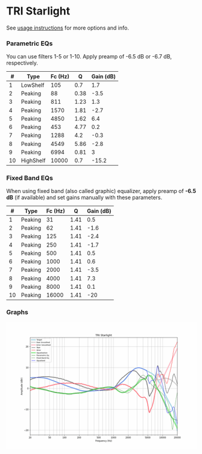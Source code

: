 # TRI Starlight
See [usage instructions](https://github.com/jaakkopasanen/AutoEq#usage) for more options and info.

### Parametric EQs
You can use filters 1-5 or 1-10. Apply preamp of -6.5 dB or -6.7 dB, respectively.

|   # | Type      |   Fc (Hz) |    Q |   Gain (dB) |
|-----|-----------|-----------|------|-------------|
|   1 | LowShelf  |       105 | 0.7  |         1.7 |
|   2 | Peaking   |        88 | 0.38 |        -3.5 |
|   3 | Peaking   |       811 | 1.23 |         1.3 |
|   4 | Peaking   |      1570 | 1.81 |        -2.7 |
|   5 | Peaking   |      4850 | 1.62 |         6.4 |
|   6 | Peaking   |       453 | 4.77 |         0.2 |
|   7 | Peaking   |      1288 | 4.2  |        -0.3 |
|   8 | Peaking   |      4549 | 5.86 |        -2.8 |
|   9 | Peaking   |      6994 | 0.81 |         3   |
|  10 | HighShelf |     10000 | 0.7  |       -15.2 |

### Fixed Band EQs
When using fixed band (also called graphic) equalizer, apply preamp of **-6.5 dB** (if available) and set gains manually with these parameters.

|   # | Type    |   Fc (Hz) |    Q |   Gain (dB) |
|-----|---------|-----------|------|-------------|
|   1 | Peaking |        31 | 1.41 |         0.5 |
|   2 | Peaking |        62 | 1.41 |        -1.6 |
|   3 | Peaking |       125 | 1.41 |        -2.4 |
|   4 | Peaking |       250 | 1.41 |        -1.7 |
|   5 | Peaking |       500 | 1.41 |         0.5 |
|   6 | Peaking |      1000 | 1.41 |         0.6 |
|   7 | Peaking |      2000 | 1.41 |        -3.5 |
|   8 | Peaking |      4000 | 1.41 |         7.3 |
|   9 | Peaking |      8000 | 1.41 |         0.1 |
|  10 | Peaking |     16000 | 1.41 |       -20   |

### Graphs
![](./TRI%20Starlight.png)
